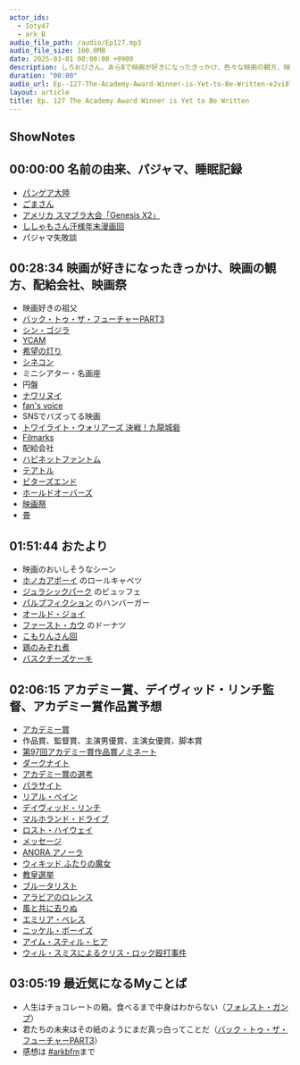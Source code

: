 ```yaml
---
actor_ids:
  - Ioty47
  - ark_B
audio_file_path: /audio/Ep127.mp3
audio_file_size: 100.0MB
date: 2025-03-01 00:00:00 +0900
description: しろおびさん、あらBで映画が好きになったきっかけ、色々な映画の観方、映画のおいしそうなシーン、アカデミー賞予想、デイヴィッド・リンチ監督などについて話しました。
duration: "00:00"
audio_url: Ep--127-The-Academy-Award-Winner-is-Yet-to-Be-Written-e2vi8l1
layout: article
title: Ep. 127 The Academy Award Winner is Yet to Be Written
---
```

## ShowNotes

## 00:00:00 名前の由来、パジャマ、睡眠記録

* [パンゲア大陸](https://ja.wikipedia.org/wiki/%E3%83%91%E3%83%B3%E3%82%B2%E3%82%A2%E5%A4%A7%E9%99%B8)
* [ごまさん](https://x.com/SesameElegy)
* [アメリカ スマブラ大会「Genesis X2」](https://kakuge-checker.com/topic/view/08720/)
* [ししゃもさん汗様年末漫画回](https://www.arkbfm.com/episode/122-1)
* パジャマ失敗談

## 00:28:34 映画が好きになったきっかけ、映画の観方、配給会社、映画祭

* 映画好きの祖父
* [バック・トゥ・ザ・フューチャーPART3](https://filmarks.com/movies/6890)
* [シン・ゴジラ](http://shin-godzilla.jp/)
* [YCAM](https://www.ycam.jp/)
* [希望の灯り](http://kibou-akari.ayapro.ne.jp/)
* [シネコン](https://ja.wikipedia.org/wiki/%E3%82%B7%E3%83%8D%E3%83%9E%E3%82%B3%E3%83%B3%E3%83%97%E3%83%AC%E3%83%83%E3%82%AF%E3%82%B9)
* ミニシアター・名画座
* 円盤
* [ナワリヌイ](https://transformer.co.jp/m/Navalny/)
* [fan's voice](https://fansvoice.jp/)
* SNSでバズってる映画
* [トワイライト・ウォリアーズ 決戦！九龍城砦](https://klockworx.com/movies/twilightwarriors/)
* [Filmarks](https://filmarks.com/)
* 配給会社
* [ハピネットファントム](https://happinet-phantom.com/)
* [テアトル](https://ttcg.jp/distribution/)
* [ビターズエンド](https://www.bitters.co.jp/)
* [ホールドオーバーズ](https://amzn.to/3Dqpljg)
* [映画祭](https://ja.wikipedia.org/wiki/%E6%98%A0%E7%94%BB%E7%A5%AD)
* [畳](https://mimosafilms.com/tatami/)

## 01:51:44 おたより

* 映画のおいしそうなシーン
* [ホノカアボーイ](https://filmarks.com/movies/22517) のロールキャベツ
* [ジュラシックパーク](https://filmarks.com/movies/29105) のビュッフェ
* [パルプフィクション](https://filmarks.com/movies/26701) のハンバーガー
* [オールド・ジョイ](https://filmarks.com/movies/67282)
* [ファースト・カウ](https://filmarks.com/movies/86718) のドーナツ
* [こもりんさん回](https://www.arkbfm.com/episode/119-1)
* [鶏のみぞれ煮](https://delishkitchen.tv/recipes/123239335653802431)
* [バスクチーズケーキ](https://mi-journey.jp/foodie/64712/)

## 02:06:15 アカデミー賞、デイヴィッド・リンチ監督、アカデミー賞作品賞予想

* [アカデミー賞](https://ja.wikipedia.org/wiki/%E3%82%A2%E3%82%AB%E3%83%87%E3%83%9F%E3%83%BC%E8%B3%9E)
* 作品賞、監督賞、主演男優賞、主演女優賞、脚本賞
* [第97回アカデミー賞作品賞ノミネート](https://eiga.com/official/oscar/all.html)
* [ダークナイト](https://filmarks.com/movies/33832)
* [アカデミー賞の選考](https://eigaz.net/senkou/)
* [パラサイト](https://www.parasite-mv.jp/)
* [リアル・ペイン](https://www.searchlightpictures.jp/movies/realpain)
* [デイヴィッド・リンチ](https://ja.wikipedia.org/wiki/%E3%83%87%E3%82%A4%E3%83%B4%E3%82%A3%E3%83%83%E3%83%89%E3%83%BB%E3%83%AA%E3%83%B3%E3%83%81)
* [マルホランド・ドライブ](https://filmarks.com/movies/24266)
* [ロスト・ハイウェイ](https://filmarks.com/movies/29106)
* [メッセージ](https://filmarks.com/movies/64759)
* [ANORA アノーラ](https://www.anora.jp/)
* [ウィキッド ふたりの魔女](https://wicked-movie.jp/)
* [教皇選挙](https://cclv-movie.jp/)
* [ブルータリスト](https://www.universalpictures.jp/micro/the-brutalist)
* [アラビアのロレンス](https://www.sonypictures.jp/he/34458)
* [風と共に去りぬ](https://filmarks.com/movies/13268)
* [エミリア・ペレス](https://gaga.ne.jp/emiliaperez/)
* [ニッケル・ボーイズ](https://amzn.to/4bkcFHr)
* [アイム・スティル・ヒア](https://klockworx.com/movies/imstillhere/)
* [ウィル・スミスによるクリス・ロック殴打事件](https://ja.wikipedia.org/wiki/%E3%82%A6%E3%82%A3%E3%83%AB%E3%83%BB%E3%82%B9%E3%83%9F%E3%82%B9%E3%81%AB%E3%82%88%E3%82%8B%E3%82%AF%E3%83%AA%E3%82%B9%E3%83%BB%E3%83%AD%E3%83%83%E3%82%AF%E6%AE%B4%E6%89%93%E4%BA%8B%E4%BB%B6)

## 03:05:19 最近気になるMyことば

* 人生はチョコレートの箱。食べるまで中身はわからない（[フォレスト・ガンプ](https://filmarks.com/movies/31778)）
* 君たちの未来はその紙のようにまだ真っ白ってことだ（[バック・トゥ・ザ・フューチャーPART3](https://filmarks.com/movies/6890)）
* 感想は [#arkbfm](https://x.com/search?q=%23arkbfm&src=typed_query&f=live)まで